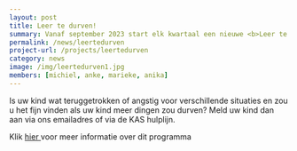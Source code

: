 ```yaml
---
layout: post
title: Leer te durven!
summary: Vanaf september 2023 start elk kwartaal een nieuwe <b>Leer te durven!</b> training via onze partner [LUBEC](https://www.universiteitleiden.nl/lubec). 
permalink: /news/leertedurven
project-url: /projects/leertedurven
category: news
image: /img/leertedurven1.jpg
members: [michiel, anke, marieke, anika]
---
```


Is uw kind wat teruggetrokken of angstig voor verschillende situaties en zou u het fijn vinden als uw kind meer dingen zou durven? Meld uw kind dan aan via ons emailadres of via de KAS hulplijn.

Klik <a href="/projects/leertedurven"> hier </a> voor meer informatie over dit programma



